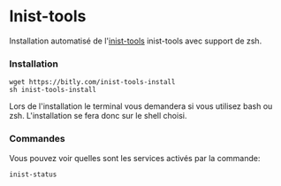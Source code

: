 # Inist-tools

Installation automatisé de l'[inist-tools](https://github.com/Inist-CNRS/inist-tools) inist-tools avec support de zsh. 


### Installation

	
	wget https://bitly.com/inist-tools-install
	sh inist-tools-install
	
Lors de l'installation le terminal vous demandera si vous utilisez bash ou zsh. L'installation se fera donc sur le shell choisi.

### Commandes

Vous pouvez voir quelles sont les services activés par la commande: 

	
	inist-status
	
